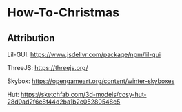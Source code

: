 # How-To-Christmas

## Attribution

Lil-GUI: https://www.jsdelivr.com/package/npm/lil-gui

ThreeJS: https://threejs.org/

Skybox: https://opengameart.org/content/winter-skyboxes

Hut: https://sketchfab.com/3d-models/cosy-hut-28d0ad2f6e8f44d2ba1b2c05280548c5

